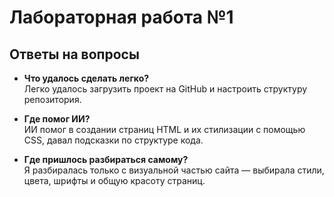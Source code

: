 # Лабораторная работа №1

## Ответы на вопросы

- **Что удалось сделать легко?**  
  Легко удалось загрузить проект на GitHub и настроить структуру репозитория.

- **Где помог ИИ?**  
  ИИ помог в создании страниц HTML и их стилизации с помощью CSS, давал подсказки по структуре кода.

- **Где пришлось разбираться самому?**  
  Я разбиралась только с визуальной частью сайта — выбирала стили, цвета, шрифты и общую красоту страниц.
